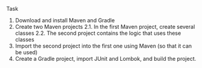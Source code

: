Task
1. Download and install Maven and Gradle
2. Create two Maven projects
   2.1. In the first Maven project, create several classes
   2.2. The second project contains the logic that uses these classes
3. Import the second project into the first one using Maven (so that it can be used)
4. Create a Gradle project, import JUnit and Lombok, and build the project.